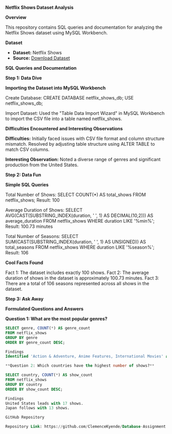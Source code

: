 **Netflix Shows Dataset Analysis**

**Overview**

This repository contains SQL queries and documentation for analyzing the Netflix Shows dataset using MySQL Workbench.

**Dataset**

- **Dataset:** Netflix Shows
- **Source:** [Download Dataset](https://drive.google.com/file/d/1Cth8F5M7smd4uqE7QNX6vHBSOdK_eank/view)

**SQL Queries and Documentation**

**Step 1: Data Dive**

**Importing the Dataset into MySQL Workbench**

Create Database:
CREATE DATABASE netflix_shows_db;
USE netflix_shows_db;

Import Dataset:
Used the "Table Data Import Wizard" in MySQL Workbench to import the CSV file into a table named netflix_shows.

**Difficulties Encountered and Interesting Observations**

**Difficulties:**
Initially faced issues with CSV file format and column structure mismatch.
Resolved by adjusting table structure using ALTER TABLE to match CSV columns.

**Interesting Observation:**
Noted a diverse range of genres and significant production from the United States.

**Step 2: Data Fun**

**Simple SQL Queries**

Total Number of Shows:
SELECT COUNT(*) AS total_shows FROM netflix_shows;
Result: 100

Average Duration of Shows:
SELECT AVG(CAST(SUBSTRING_INDEX(duration, ' ', 1) AS DECIMAL(10,2))) AS average_duration
FROM netflix_shows
WHERE duration LIKE '%min%';
Result: 100.73 minutes

Total Number of Seasons:
SELECT SUM(CAST(SUBSTRING_INDEX(duration, ' ', 1) AS UNSIGNED)) AS total_seasons
FROM netflix_shows
WHERE duration LIKE '%season%';
Result: 106

**Cool Facts Found**

Fact 1: The dataset includes exactly 100 shows.
Fact 2: The average duration of shows in the dataset is approximately 100.73 minutes.
Fact 3: There are a total of 106 seasons represented across all shows in the dataset.

**Step 3: Ask Away**

**Formulated Questions and Answers**

**Question 1: What are the most popular genres?**

```sql
SELECT genre, COUNT(*) AS genre_count
FROM netflix_shows
GROUP BY genre
ORDER BY genre_count DESC;

Findings
Identified 'Action & Adventure, Anime Features, International Movies' as the most popular genre with 12 shows.

**Question 2: Which countries have the highest number of shows?**

SELECT country, COUNT(*) AS show_count
FROM netflix_shows
GROUP BY country
ORDER BY show_count DESC;

Findings
United States leads with 17 shows.
Japan follows with 13 shows.

GitHub Repository

Repository Link: https://github.com/ClemenceKyende/Database-Assignment.git